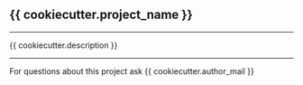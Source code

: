 ## {{ cookiecutter.project_name }} 

---

{{ cookiecutter.description }}

--- 

For questions about this project ask {{ cookiecutter.author_mail }}